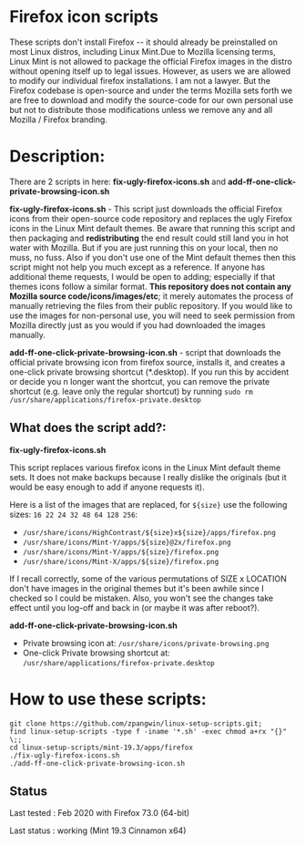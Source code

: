 # Firefox icon scripts

These scripts don't install Firefox -- it should already be preinstalled on most Linux distros, including Linux Mint.Due to Mozilla licensing terms, Linux Mint is not allowed to package the official Firefox images in the distro without opening itself up to legal issues. However, as users we are allowed to modify our individual firefox installations. I am not a lawyer. But the Firefox codebase is open-source and under the terms Mozilla sets forth we are free to download and modify the source-code for our own personal use but not to distribute those modifications unless we remove any and all Mozilla / Firefox branding.

# Description:


There are 2 scripts in here: **fix-ugly-firefox-icons.sh** and **add-ff-one-click-private-browsing-icon.sh**


**fix-ugly-firefox-icons.sh** - This script just downloads the official Firefox icons from their open-source code repository and replaces the ugly Firefox icons in the Linux Mint default themes. Be aware that running this script and then packaging and **redistributing** the end result could still land you in hot water with Mozilla. But if you are just running this on your local, then no muss, no fuss. Also if you don't use one of the Mint default themes then this script might not help you much except as a reference. If anyone has additional theme requests, I would be open to adding; especially if that themes icons follow a similar format. **This repository does not contain any Mozilla source code/icons/images/etc**; it merely automates the process of manually retrieving the files from their public repository. If you would like to use the images for non-personal use, you will need to seek permission from Mozilla directly just as you would if you had downloaded the images manually.

**add-ff-one-click-private-browsing-icon.sh** - script that downloads the official private browsing icon from firefox source, installs it, and creates a one-click private browsing shortcut (*.desktop). If you run this by accident or decide you n longer want the shortcut, you can remove the private shortcut (e.g. leave only the regular shortcut) by running `sudo rm /usr/share/applications/firefox-private.desktop`

## What does the script add?:

**fix-ugly-firefox-icons.sh**

This script replaces various firefox icons in the Linux Mint default theme sets. It does not make backups because I really dislike the originals (but it would be easy enough to add if anyone requests it).

Here is a list of the images that are replaced, for `${size}` use the following sizes: `16 22 24 32 48 64 128 256`:

* `/usr/share/icons/HighContrast/${size}x${size}/apps/firefox.png`
* `/usr/share/icons/Mint-Y/apps/${size}@2x/firefox.png`
* `/usr/share/icons/Mint-Y/apps/${size}/firefox.png`
* `/usr/share/icons/Mint-X/apps/${size}/firefox.png`

If I recall correctly, some of the various permutations of SIZE x LOCATION don't have images in the original themes but it's been awhile since I checked so I could be mistaken. Also, you won't see the changes take effect until you log-off and back in (or maybe it was after reboot?).

**add-ff-one-click-private-browsing-icon.sh**

* Private browsing icon at: `/usr/share/icons/private-browsing.png`
* One-click Private browsing shortcut at: `/usr/share/applications/firefox-private.desktop`

# How to use these scripts:

```
git clone https://github.com/zpangwin/linux-setup-scripts.git;
find linux-setup-scripts -type f -iname '*.sh' -exec chmod a+rx "{}" \;;
cd linux-setup-scripts/mint-19.3/apps/firefox
./fix-ugly-firefox-icons.sh
./add-ff-one-click-private-browsing-icon.sh
```

## Status

Last tested : Feb 2020 with Firefox 73.0 (64-bit)

Last status : working (Mint 19.3 Cinnamon x64)

